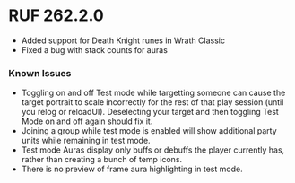 # RUF 262.2.0
* Added support for Death Knight runes in Wrath Classic
* Fixed a bug with stack counts for auras

### Known Issues
* Toggling on and off Test mode while targetting someone can cause the target portrait to scale incorrectly for the rest of that play session (until you relog or reloadUI). Deselecting your target and then toggling Test Mode on and off again should fix it.
* Joining a group while test mode is enabled will show additional party units while remaining in test mode.
* Test mode Auras display only buffs or debuffs the player currently has, rather than creating a bunch of temp icons.
* There is no preview of frame aura highlighting in test mode.